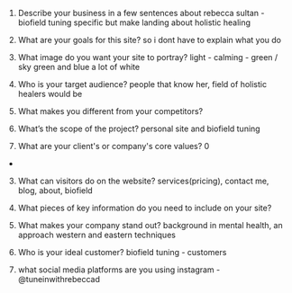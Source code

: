 1. Describe your business in a few sentences
   about rebecca sultan - biofield tuning specific but make landing about holistic healing

2. What are your goals for this site?
   so i dont have to explain what you do

3. What image do you want your site to portray?
   light - calming - green / sky green and blue a lot of white

4. Who is your target audience?
   people that know her, field of holistic healers would be

5. What makes you different from your competitors?
6. What’s the scope of the project?
   personal site and biofield tuning
7. What are your client's or company's core values?
0

-

3. What can visitors do on the website?
   services(pricing), contact me, blog, about, biofield

4. What pieces of key information do you need to include on your site?
5. What makes your company stand out?
   background in mental health, an approach western and eastern techniques
6. Who is your ideal customer?
   biofield tuning - customers
7. what social media platforms are you using
   instagram - @tuneinwithrebeccad
